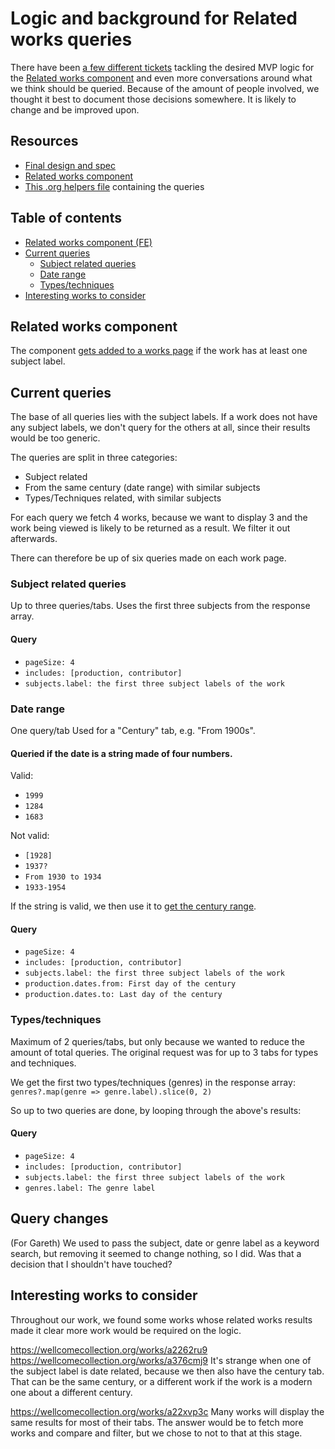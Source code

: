# Logic and background for Related works queries

There have been [a few different tickets](https://github.com/wellcomecollection/wellcomecollection.org/milestone/78) tackling the desired MVP logic for the [Related works component](https://github.com/wellcomecollection/wellcomecollection.org/tree/main/content/webapp/components/RelatedWorks) and even more conversations around what we think should be queried. Because of the amount of people involved, we thought it best to document those decisions somewhere. It is likely to change and be improved upon.

## Resources
- [Final design and spec](https://www.figma.com/design/6ZvjrD9yhBBZSAXENc8vK4/Related-content-on-Works-pages?node-id=532-7370&p=f&m=dev)
- [Related works component](https://github.com/wellcomecollection/wellcomecollection.org/tree/main/content/webapp/components/RelatedWorks)
- [This .org helpers file](https://github.com/wellcomecollection/wellcomecollection.org/blob/main/content/webapp/components/RelatedWorks/RelatedWorks.helpers.tsx) containing the queries

## Table of contents
- [Related works component (FE)](#related-works-component)
- [Current queries](#current-queries)
    - [Subject related queries](#subject-related-queries)
    - [Date range](#date-range)
    - [Types/techniques](#typestechniques)
- [Interesting works to consider](#interesting-works-to-consider)

## Related works component
The component [gets added to a works page](https://github.com/wellcomecollection/wellcomecollection.org/blob/main/content/webapp/pages/works/%5BworkId%5D/index.tsx#L207) if the work has at least one subject label.

## Current queries
The base of all queries lies with the subject labels. If a work does not have any subject labels, we don't query for the others at all, since their results would be too generic.

The queries are split in three categories:
- Subject related
- From the same century (date range) with similar subjects
- Types/Techniques related, with similar subjects

For each query we fetch 4 works, because we want to display 3 and the work being viewed is likely to be returned as a result. We filter it out afterwards.

There can therefore be up of six queries made on each work page.

### Subject related queries
Up to three queries/tabs.
Uses the first three subjects from the response array.

#### Query
- `pageSize: 4`
- `includes: [production, contributor]`
- `subjects.label: the first three subject labels of the work`

### Date range
One query/tab
Used for a "Century" tab, e.g. "From 1900s".

#### Queried if the date is a string made of four numbers. 
Valid:
- `1999`
- `1284`
- `1683`

Not valid:
- `[1928]`
- `1937?`
- `From 1930 to 1934`
- `1933-1954`

If the string is valid, we then use it to [get the century range](https://github.com/wellcomecollection/wellcomecollection.org/blob/main/content/webapp/components/RelatedWorks/RelatedWorks.helpers.tsx#L13-L30).

#### Query
- `pageSize: 4`
- `includes: [production, contributor]`
- `subjects.label: the first three subject labels of the work`
- `production.dates.from: First day of the century`
- `production.dates.to: Last day of the century`


### Types/techniques
Maximum of 2 queries/tabs, but only because we wanted to reduce the amount of total queries. 
The original request was for up to 3 tabs for types and techniques.

We get the first two types/techniques (genres) in the response array:
`genres?.map(genre => genre.label).slice(0, 2)`

So up to two queries are done, by looping through the above's results:

#### Query
- `pageSize: 4`
- `includes: [production, contributor]`
- `subjects.label: the first three subject labels of the work`
- `genres.label: The genre label`

## Query changes
(For Gareth) We used to pass the subject, date or genre label as a keyword search, but removing it seemed to change nothing, so I did. Was that a decision that I shouldn't have touched?

## Interesting works to consider
Throughout our work, we found some works whose related works results made it clear more work would be required on the logic.

https://wellcomecollection.org/works/a2262ru9
https://wellcomecollection.org/works/a376cmj9
It's strange when one of the subject label is date related, because we then also have the century tab. That can be the same century, or a different work if the work is a modern one about a different century.

https://wellcomecollection.org/works/a22xvp3c
Many works will display the same results for most of their tabs. The answer would be to fetch more works and compare and filter, but we chose to not to that at this stage.

